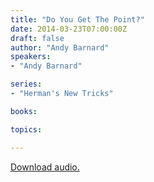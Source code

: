 ```yaml
---
title: "Do You Get The Point?"
date: 2014-03-23T07:00:00Z
draft: false
author: "Andy Barnard"
speakers:
- "Andy Barnard"

series:
- "Herman's New Tricks"

books:

topics:

---
```

[Download audio.](https://s3.amazonaws.com/highway/sermons/2014_03/23_Do_You_Get_The_Point.mp3)
